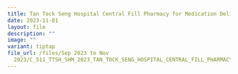 ```yaml
---
title: Tan Tock Seng Hospital Central Fill Pharmacy for Medication Delivery
date: 2023-11-01
layout: file
description: ""
image: ""
variant: tiptap
file_url: /files/Sep 2023 to Nov
  2023/C_511_TTSH_SHM_2023_TAN_TOCK_SENG_HOSPITAL_CENTRAL_FILL_PHARMACY_FOR_MEDICATION_DELIVERY.pdf
---
```

